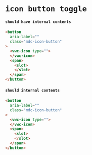 # `icon button toggle`

#### `should have internal contents`

```html
<button
  aria-label=""
  class="mdc-icon-button"
>
  <vwc-icon type="">
  </vwc-icon>
  <span>
    <slot>
    </slot>
  </span>
</button>

```

#### `should internal contents`

```html
<button
  aria-label=""
  class="mdc-icon-button"
>
  <vwc-icon type="">
  </vwc-icon>
  <span>
    <slot>
    </slot>
  </span>
</button>
```

